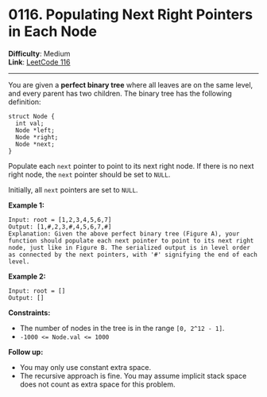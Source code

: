 # 0116. Populating Next Right Pointers in Each Node

**Difficulty**: Medium  
**Link**: [LeetCode 116](https://leetcode.com/problems/populating-next-right-pointers-in-each-node/)

---

You are given a **perfect binary tree** where all leaves are on the same level, and every parent has two children. The binary tree has the following definition:

    struct Node {
      int val;
      Node *left;
      Node *right;
      Node *next;
    }

Populate each `next` pointer to point to its next right node. If there is no next right node, the `next` pointer should be set to `NULL`.

Initially, all `next` pointers are set to `NULL`.

**Example 1:**

    Input: root = [1,2,3,4,5,6,7]
    Output: [1,#,2,3,#,4,5,6,7,#]
    Explanation: Given the above perfect binary tree (Figure A), your function should populate each next pointer to point to its next right node, just like in Figure B. The serialized output is in level order as connected by the next pointers, with '#' signifying the end of each level.

**Example 2:**

    Input: root = []
    Output: []

**Constraints:**

* The number of nodes in the tree is in the range `[0, 2^12 - 1]`.
* `-1000 <= Node.val <= 1000`

**Follow up:**

* You may only use constant extra space.
* The recursive approach is fine. You may assume implicit stack space does not count as extra space for this problem.
